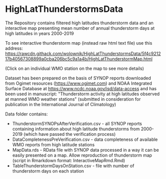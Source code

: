 # HighLatThunderstormsData
The Repository contains filtered high latitudes thunderstorm data and an interactive map presenting mean number of annual thunderstorm days at high latitudes in years 2000-2019

To see interactive thunderstorm map (instead raw html text file) use this address: https://rawcdn.githack.com/wolownik/HighLatThunderstormsData/5f4c921217b40567308899a0cba206bc5c9a1a4b/HighLatThunderstormMap.html

(Click on an individual WMO station on the map to see more details)

Dataset has been prepared on the basis of SYNOP reports downloaded from Ogimet resources (https://www.ogimet.com) and NOAA Integrated Surface Database at https://www.ncdc.noaa.gov/isd/data-access and has been used in manuscript: "Thunderstorm activity at high latitudes observed at manned WMO weather stations" (submitted in consideration for publication in the International Journal of Climatology)

Data folder contains:
- ThunderstormSYNOPsAfterVerification.csv - all SYNOP reports containing information about high latitude thunderstorms from 2000-2019 (which have passed the verification process)
- DataCompletenessPreVerification.csv - data completeness of available WMO reports from high latitude stations
- MapData.rds - RData file with SYNOP data processed in a way it can be easily presented on a map. Allow reproduction of thunderstorm map (script in Rmarkdown format: InteractiveMapRmd.Rmd) 
- TableThunderstormDaysOnStation.csv - file with number of thunderstorm days on each station 
